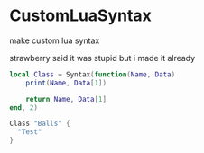 # CustomLuaSyntax
make custom lua syntax


strawberry said it was stupid but i made it already

```lua
local Class = Syntax(function(Name, Data)
    print(Name, Data[1])

    return Name, Data[1]
end, 2)

Class "Balls" {
  "Test"
}
```
